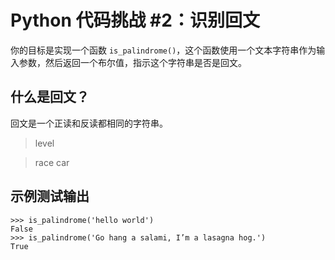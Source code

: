 # Python 代码挑战 #2：识别回文

你的目标是实现一个函数 `is_palindrome()`，这个函数使用一个文本字符串作为输入参数，然后返回一个布尔值，指示这个字符串是否是回文。

## 什么是回文？
回文是一个正读和反读都相同的字符串。
> level

> race car

## 示例测试输出
```console
>>> is_palindrome('hello world')
False
>>> is_palindrome('Go hang a salami, I’m a lasagna hog.')
True
```
